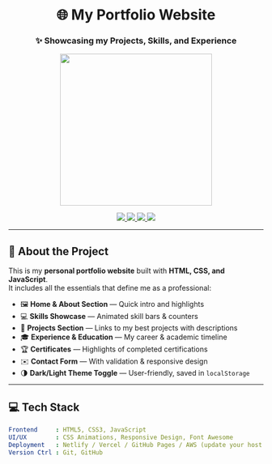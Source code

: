 <h1 align="center">🌐 My Portfolio Website</h1>
<h3 align="center">✨ Showcasing my Projects, Skills, and Experience</h3>

<p align="center">
  <img src="https://github.com/yourusername/yourrepository/raw/main/assets/youranimation.gif" width="300" />
</p>

<p align="center">
  <a href="https://share.google/a44M5QEnnbDIJgwsa">
    <img src="https://img.shields.io/badge/Live%20Portfolio-Visit%20Now-brightgreen?style=for-the-badge&logo=google-chrome" />
  </a>
  <a href="mailto:princejoshi902226@gmail.com">
    <img src="https://img.shields.io/badge/Email-princejoshi902226@gmail.com-red?style=for-the-badge&logo=gmail" />
  </a>
  <a href="https://www.linkedin.com/in/prashanttjooshi">
    <img src="https://img.shields.io/badge/LinkedIn-Prashant%20Joshi-blue?style=for-the-badge&logo=linkedin" />
  </a>
  <a href="https://github.com/PrashanttJooshi">
    <img src="https://img.shields.io/badge/GitHub-PrashanttJooshi-black?style=for-the-badge&logo=github" />
  </a>
</p>

---

## 🚀 About the Project

This is my **personal portfolio website** built with **HTML, CSS, and JavaScript**.  
It includes all the essentials that define me as a professional:

- 🖼️ **Home & About Section** — Quick intro and highlights  
- 💻 **Skills Showcase** — Animated skill bars & counters  
- 📂 **Projects Section** — Links to my best projects with descriptions  
- 🎓 **Experience & Education** — My career & academic timeline  
- 🏆 **Certificates** — Highlights of completed certifications  
- ✉️ **Contact Form** — With validation & responsive design  
- 🌗 **Dark/Light Theme Toggle** — User-friendly, saved in `localStorage`  

---

## 💻 Tech Stack

```yaml
Frontend     : HTML5, CSS3, JavaScript
UI/UX        : CSS Animations, Responsive Design, Font Awesome
Deployment   : Netlify / Vercel / GitHub Pages / AWS (update your host here)
Version Ctrl : Git, GitHub
